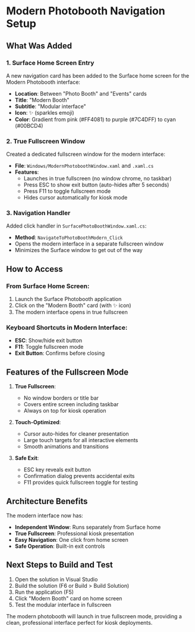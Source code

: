 # Modern Photobooth Navigation Setup

## What Was Added

### 1. Surface Home Screen Entry
A new navigation card has been added to the Surface home screen for the Modern Photobooth interface:
- **Location**: Between "Photo Booth" and "Events" cards
- **Title**: "Modern Booth"
- **Subtitle**: "Modular interface"
- **Icon**: ✨ (sparkles emoji)
- **Color**: Gradient from pink (#FF4081) to purple (#7C4DFF) to cyan (#00BCD4)

### 2. True Fullscreen Window
Created a dedicated fullscreen window for the modern interface:
- **File**: `Windows/ModernPhotoboothWindow.xaml` and `.xaml.cs`
- **Features**:
  - Launches in true fullscreen (no window chrome, no taskbar)
  - Press ESC to show exit button (auto-hides after 5 seconds)
  - Press F11 to toggle fullscreen mode
  - Hides cursor automatically for kiosk mode

### 3. Navigation Handler
Added click handler in `SurfacePhotoBoothWindow.xaml.cs`:
- **Method**: `NavigateToPhotoBoothModern_Click`
- Opens the modern interface in a separate fullscreen window
- Minimizes the Surface window to get out of the way

## How to Access

### From Surface Home Screen:
1. Launch the Surface Photobooth application
2. Click on the "Modern Booth" card (with ✨ icon)
3. The modern interface opens in true fullscreen

### Keyboard Shortcuts in Modern Interface:
- **ESC**: Show/hide exit button
- **F11**: Toggle fullscreen mode
- **Exit Button**: Confirms before closing

## Features of the Fullscreen Mode

1. **True Fullscreen**: 
   - No window borders or title bar
   - Covers entire screen including taskbar
   - Always on top for kiosk operation

2. **Touch-Optimized**:
   - Cursor auto-hides for cleaner presentation
   - Large touch targets for all interactive elements
   - Smooth animations and transitions

3. **Safe Exit**:
   - ESC key reveals exit button
   - Confirmation dialog prevents accidental exits
   - F11 provides quick fullscreen toggle for testing

## Architecture Benefits

The modern interface now has:
- **Independent Window**: Runs separately from Surface home
- **True Fullscreen**: Professional kiosk presentation
- **Easy Navigation**: One click from home screen
- **Safe Operation**: Built-in exit controls

## Next Steps to Build and Test

1. Open the solution in Visual Studio
2. Build the solution (F6 or Build > Build Solution)
3. Run the application (F5)
4. Click "Modern Booth" card on home screen
5. Test the modular interface in fullscreen

The modern photobooth will launch in true fullscreen mode, providing a clean, professional interface perfect for kiosk deployments.